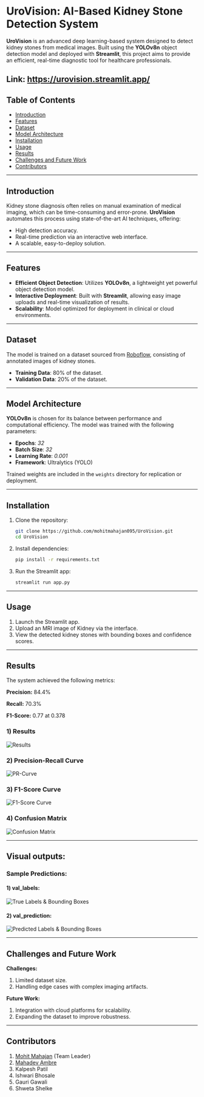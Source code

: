 # UroVision: AI-Based Kidney Stone Detection System  

**UroVision** is an advanced deep learning-based system designed to detect kidney stones from medical images. Built using the **YOLOv8n** object detection model and deployed with **Streamlit**, this project aims to provide an efficient, real-time diagnostic tool for healthcare professionals.

**Link:** https://urovision.streamlit.app/
---

## Table of Contents  
- [Introduction](#introduction)  
- [Features](#features)  
- [Dataset](#dataset)  
- [Model Architecture](#model-architecture)  
- [Installation](#installation)  
- [Usage](#usage)  
- [Results](#results)  
- [Challenges and Future Work](#challenges-and-future-work)  
- [Contributors](#contributors)  

---

## Introduction  
Kidney stone diagnosis often relies on manual examination of medical imaging, which can be time-consuming and error-prone. **UroVision** automates this process using state-of-the-art AI techniques, offering:  
- High detection accuracy.  
- Real-time prediction via an interactive web interface.  
- A scalable, easy-to-deploy solution.

---

## Features  
- **Efficient Object Detection**: Utilizes **YOLOv8n**, a lightweight yet powerful object detection model.  
- **Interactive Deployment**: Built with **Streamlit**, allowing easy image uploads and real-time visualization of results.  
- **Scalability**: Model optimized for deployment in clinical or cloud environments.

---

## Dataset  
The model is trained on a dataset sourced from [Roboflow](https://universe.roboflow.com/forsuccess/kidneydetection-k9dju), consisting of annotated images of kidney stones.  
- **Training Data**: 80% of the dataset.  
- **Validation Data**: 20% of the dataset.

---

## Model Architecture  
**YOLOv8n** is chosen for its balance between performance and computational efficiency. The model was trained with the following parameters:  
- **Epochs**: *32*  
- **Batch Size**: *32*  
- **Learning Rate**: *0.001*  
- **Framework**: Ultralytics (YOLO)  

Trained weights are included in the `weights` directory for replication or deployment.

---

## Installation  
1. Clone the repository:  
   ```bash
   git clone https://github.com/mohitmahajan095/UroVision.git
   cd UroVision
   
2. Install dependencies:
   ```bash
   pip install -r requirements.txt

3. Run the Streamlit app:
   ```bash
   streamlit run app.py

---

## Usage
1. Launch the Streamlit app.
2. Upload an MRI image of Kidney via the interface.
3. View the detected kidney stones with bounding boxes and confidence scores.

---

## Results
The system achieved the following metrics:

**Precision:** 84.4%

**Recall:** 70.3%

**F1-Score:** 0.77 at 0.378

### 1) Results
![Results](https://github.com/mohitmahajan095/UroVision_-Kidney_Stone_Dection_System-/blob/main/Model/results.png?raw=true)

### 2) Precision-Recall Curve
![PR-Curve](https://github.com/mohitmahajan095/UroVision_-Kidney_Stone_Dection_System-/blob/main/Model/PR_curve.png?raw=true)

### 3) F1-Score Curve
![F1-Score Curve](https://github.com/mohitmahajan095/UroVision_-Kidney_Stone_Dection_System-/blob/main/Model/F1_curve.png?raw=true)

### 4) Confusion Matrix
![Confusion Matrix](https://github.com/mohitmahajan095/UroVision_-Kidney_Stone_Dection_System-/blob/main/Model/confusion_matrix.png?raw=true)

---

## Visual outputs:

### Sample Predictions:
   #### 1) val_labels:
   ![True Labels & Bounding Boxes](https://github.com/mohitmahajan095/UroVision_-Kidney_Stone_Dection_System-/blob/main/Model/val_batch1_labels.jpg?raw=true)
   
   #### 2) val_prediction:
   ![Predicted Labels & Bounding Boxes](https://github.com/mohitmahajan095/UroVision_-Kidney_Stone_Dection_System-/blob/main/Model/val_batch1_pred.jpg?raw=true)

---

## Challenges and Future Work
**Challenges:**
1. Limited dataset size.
2. Handling edge cases with complex imaging artifacts.

**Future Work:**
1. Integration with cloud platforms for scalability.
2. Expanding the dataset to improve robustness.

---

## Contributors
1. [Mohit Mahajan](https://github.com/mohitmahajan095) (Team Leader)
2. [Mahadev Ambre](https://github.com/MahadevAmbre)
3. Kalpesh Patil
4. Ishwari Bhosale
5. Gauri Gawali
6. Shweta Shelke
